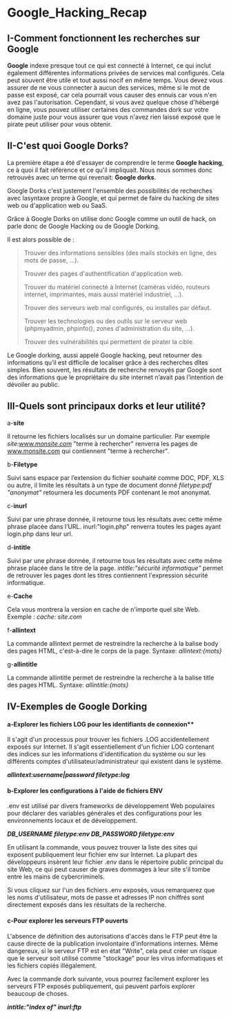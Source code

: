 # Google_Hacking_Recap

## I-Comment fonctionnent les recherches sur Google

**Google** indexe presque tout ce qui est connecté à Internet, ce qui inclut également différentes informations privées de services mal configurés. Cela peut souvent être utile et tout aussi nocif en même temps. Vous devez vous assurer de ne vous connecter à aucun des services, même si le mot de passe est exposé, car cela pourrait vous causer des ennuis car vous n'en avez pas l'autorisation. Cependant, si vous avez quelque chose d'hébergé en ligne, vous pouvez utiliser certaines des commandes dork sur votre domaine juste pour vous assurer que vous n'avez rien laissé exposé que le pirate peut utiliser pour vous obtenir.


## II-C'est quoi Google Dorks?

La première étape a été d'essayer de comprendre le terme **Google hacking**, ce à quoi il fait référence et ce qu'il impliquait. Nous nous sommes donc retrouvés avec un terme qui revenait: **Google dorks**.

Google Dorks c'est justement l'ensemble des possibilités de recherches avec lasyntaxe propre à Google, et qui permet de faire du hacking de sites web ou d'application web ou SaaS. 

Grâce à Google Dorks on utilise donc Google comme un outil de hack, on parle donc de Google Hacking ou de Google Dorking.

Il est alors possible de :

> Trouver des informations sensibles (des mails stockés en ligne, des mots de passe, ...).
> 
> Trouver des pages d'authentification d'application web.
> 
> Trouver du matériel connecté à Internet (caméras vidéo, routeurs internet, imprimantes, mais aussi matériel industriel, ...).
> 
> Trouver des serveurs web mal configurés, ou installés par défaut.
> 
> Trouver les technologies ou des outils sur le serveur web (phpmyadmin, phpinfo(), zones d'administration du site, ...).
> 
> Trouver des vulnérabilités qui permettent de pirater la cible.

Le Google dorking, aussi appelé Google hacking, peut retourner des informations qu’il est difficile de localiser grâce à des recherches dîtes simples. Bien souvent, les résultats de recherche renvoyés par Google sont des informations que le propriétaire du site internet n’avait pas l’intention de dévoiler au public.

## III-Quels sont principaux dorks et leur utilité?

a-**site**

Il retourne les fichiers localisés sur un domaine particulier. Par exemple *site:www.monsite.com* "terme à rechercher" renverra les pages de www.monsite.com qui contiennent "terme à rechercher".

b-**Filetype**

Suivi sans espace par l’extension du fichier souhaité comme DOC, PDF, XLS ou autre, il limite les résultats à un type de document donné
*filetype:pdf "anonymat"* retournera les documents PDF contenant le mot anonymat.

c-**inurl**

Suivi par une phrase donnée, il retourne tous les résultats avec cette même phrase placée dans l’URL. inurl:"login.php" renverra toutes les pages ayant login.php dans leur url.

d-**intitle**

Suivi par une phrase donnée, il retourne tous les résultats avec cette même phrase placée dans le titre de la page. *intitle:"sécurité informatique"* permet de retrouver les pages dont les titres contiennent l'expression sécurité informatique.

e-**Cache**

Cela vous montrera la version en cache de n'importe quel site Web. Exemple : *cache: site.com*

f-**allintext**

La commande allintext permet de restreindre la recherche à la balise body des pages HTML, c'est-à-dire le corps de la page. Syntaxe: *allintext:{mots}*


g-**allintitle**

La commande allintitle permet de restreindre la recherche à la balise title des pages HTML. Syntaxe: *allintitle:{mots}*


## IV-Exemples de Google Dorking

#### a-Explorer les fichiers LOG pour les identifiants de connexion**

Il s'agit d'un processus pour trouver les fichiers .LOG accidentellement exposés sur Internet. Il s'agit essentiellement d'un fichier LOG contenant des indices sur les informations d'identification du système ou sur les différents comptes d'utilisateur/administrateur qui existent dans le système.

***allintext:username|password filetype:log***

#### b-Explorer les configurations à l'aide de fichiers ENV

.env est utilisé par divers frameworks de développement Web populaires pour déclarer des variables générales et des configurations pour les environnements locaux et de développement.

***DB_USERNAME filetype:env
DB_PASSWORD filetype:env***

En utilisant la commande, vous pouvez trouver la liste des sites qui exposent publiquement leur fichier env sur Internet. La plupart des développeurs insèrent leur fichier .env dans le répertoire public principal du site Web, ce qui peut causer de graves dommages à leur site s'il tombe entre les mains de cybercriminels.

Si vous cliquez sur l'un des fichiers .env exposés, vous remarquerez que les noms d'utilisateur, mots de passe et adresses IP non chiffrés sont directement exposés dans les résultats de la recherche.

#### c-Pour explorer les serveurs FTP ouverts

L'absence de définition des autorisations d'accès dans le FTP peut être la cause directe de la publication involontaire d'informations internes. Même dangereux, si le serveur FTP est en état "Write", cela peut créer un risque que le serveur soit utilisé comme "stockage" pour les virus informatiques et les fichiers copiés illégalement.

Avec la commande dork suivante, vous pourrez facilement explorer les serveurs FTP exposés publiquement, qui peuvent parfois explorer beaucoup de choses.

***intitle:"index of" inurl:ftp***

